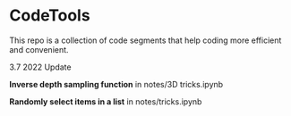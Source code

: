 # CodeTools

This repo is a collection of code segments that help coding more efficient and convenient.



3.7 2022 Update

**Inverse depth sampling function** in notes/3D tricks.ipynb

**Randomly select items in a list** in notes/tricks.ipynb
